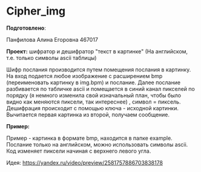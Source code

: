 # Cipher_img
__Подготовлено__:

Панфилова Алина Егоровна 467017

__Проект:__ шифратор и дешифратор "текст в картинке" (На английском, т.е. только символы ascii таблицы)

Шифр послания производится путем помещения послания в картинку. На вход подается любое изображение с расширением bmp (переименовать картинку в img.bpm) и послание. Далее послание разбивается по табличке ascii и помещается в синий канал пикселей по порядку (я немного изменила свой изначальный план, чтобы было видно как меняются пиксели, так интереснее) , символ = пиксель. Дешифрация происходит с помощью ключа - исходной картинки. Вычитается первая картинка из второй, получаем сообщение. 

__Пример:__

Пример - картинка в формате bmp, находится в папке example. Послание только на английском, можно использовать символы ascii. Код изменяет пиксели начиная с верхнего левого угла.

Идея: https://yandex.ru/video/preview/2581757886703838178
